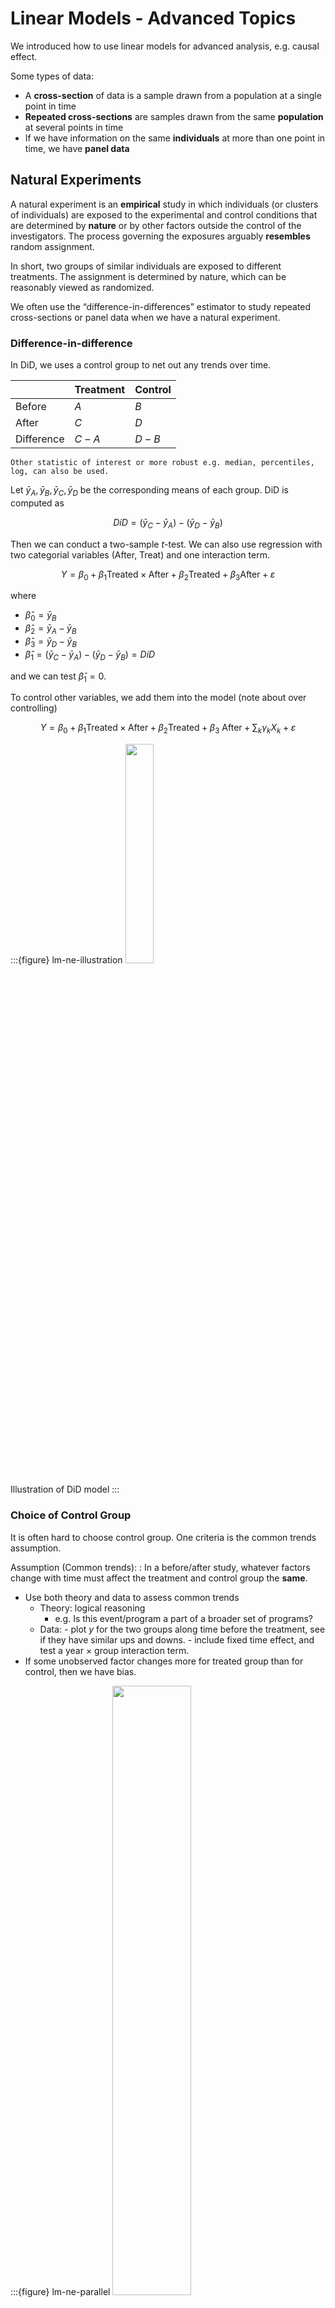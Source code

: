 # Linear Models - Advanced Topics

We introduced how to use linear models for advanced analysis, e.g. causal effect.


Some types of data:

- A **cross-section** of data is a sample drawn from a population at a single point in time
- **Repeated cross-sections** are samples drawn from the same **population** at several points in time
- If we have information on the same **individuals** at more than one point in time, we have **panel data**

## Natural Experiments

A natural experiment is an **empirical** study in which individuals (or clusters of individuals) are exposed to the experimental and control conditions that are determined by **nature** or by other factors outside the control of the investigators. The process governing the exposures arguably **resembles** random assignment.

In short, two groups of similar individuals are exposed to different treatments. The assignment is determined by nature, which can be reasonably viewed as randomized.

We often use the “difference-in-differences” estimator to study repeated cross-sections or panel data when we have a natural experiment.

### Difference-in-difference

In DiD, we uses a control group to net out any trends over time.

| | Treatment | Control
| - | - |- |
|Before   |  $A$ | $B$  |
|After   |  $C$ | $D$  |
|Difference | $C-A$  | $D-B$  |

```{margin}
Other statistic of interest or more robust e.g. median, percentiles, log, can also be used.
```

Let $\bar{y}_A, \bar{y}_B, \bar{y}_C, \bar{y}_D$ be the corresponding means of each group. DiD is computed as

$$
DiD = (\bar{y}_C - \bar{y}_A) - (\bar{y}_D- \bar{y}_B)
$$

Then we can conduct a two-sample $t$-test. We can also use regression with two categorial variables (After, Treat) and one interaction term.

$$
Y=\beta_{0}+\beta_{1} \text {Treated} \times \text {After}+\beta_{2} \text {Treated}+\beta_{3} \text {After}+\varepsilon
$$

where

- $\hat{\beta}_0 = \bar{y}_B$
- $\hat{\beta}_2 = \bar{y}_A - \bar{y}_B$
- $\hat{\beta}_3 = \bar{y}_D - \bar{y}_B$
- $\hat{\beta}_1 = (\bar{y}_C - \bar{y}_A) - (\bar{y}_D - \bar{y}_B) = DiD$

and we can test $\hat{\beta}_1 = 0$.

To control other variables, we add them into the model (note about over controlling)

$$
Y=\beta_{0}+\beta_{1} \text {Treated} \times \text {After}+\beta_{2} \text {Treated}+\beta_{3} \text { After}+\sum_k \gamma_k X_k+\varepsilon
$$

:::{figure} lm-ne-illustration
<img src="../imgs/lm-ne-illustration.png" width = "30%" alt=""/>

Illustration of DiD model
:::


### Choice of Control Group

It is often hard to choose control group. One criteria is the common trends assumption.

Assumption (Common trends):
: In a before/after study, whatever factors change with time must affect the treatment and control group the **same**.
  - Use both theory and data to assess common trends
    - Theory: logical reasoning
      - e.g. Is this event/program a part of a broader set of programs?
    - Data:
          - plot $y$ for the two groups along time before the treatment, see if they have similar ups and downs.
          - include fixed time effect, and test a year $\times$ group interaction term.
  - If some unobserved factor changes more for treated group than for control, then we have bias.

:::{figure} lm-ne-parallel
<img src="../imgs/lm-ne-parallel.png" width = "50%" alt=""/>

Check for parallel trend
:::


A control group must enable you to approximate the counterfactual for the treated group – what would have happened to them if they had not received treatment?

For instance, in the project *Taxes on the Rich* (Feldstein (1995), Goolsbee (2000)). The tax policy impose a decrease in marginal tax rates for high income earners in 1986. Goolsbee examines increase in marginal rates in 1993 for high income earners. Lower (but still high) earners are control.

If common trends assumption met, can get unbiased estimate without balance.

### Internal Validity

Internal validity refers to whether one can validly draw the inference that within the context of the study, to conclude that the differences in the dependent variables were caused by the differences in the relevant explanatory variables.

Some issues are

1. Omitted Variables: events, other than the experimental treatment, occurring between pre-intervention and post- intervention observations that provide alternative explanations for the results.

2. Trends in Outcomes: processes within the units of observation producing changes as a function of the passage of time per se, such as inflation, aging, and wage growth.

3. Misspecified Variances: omission of group error terms. Bertrand (2004) et al.

4. Mismeasurement: changes in definitions or survey methods that may produce changes in the measured variables. NHIS, CPS.

5. Political Economy: endogeneity of policy changes due to governmental responses to variables associated with past or expected future outcomes. Campbell and drunk driving.

6. Simultaneity: endogeneity of explanatory variables due to their joint determination with outcomes. Think price and quantity.

7. Selection: assignment of observations to treatment groups in a manner that leads to correlation between assignment and outcomes in the absence of treatment. Selection can take many forms. Trainees often do well relative to their recent past...

8. Attrition: the differential loss of respondents from treatment and comparison groups.

9. Omitted Interactions: differential trends in treatment and control groups or omitted variables that change in different ways for treatment and control groups. For example, a time trend in a treatment group that is not present in a comparison group. The exclusion of such interactions is a common identifying assumption in the designs of natural experiments. This is the common trends assumption.

## Regression Discontinuity Design

Aka RDD.

### Model

We want to analyze an policy effect to different group of people. For instance,

- Effect of extended unemployment insurance benefits on willingness to work (measured by actual unemployment period), where the benefits are different for different age group, characterized by age cutoffs.
- Effect of medicaid on health (measured by mortality or hospitalization rate), where the medicaid are different for different age group, characterized by birth date cutoffs
- In loan application, a rule of thumb is that applicants with credit score greater than 620 have low delinquency probability and hence more likely to get accepted.

In sum, there is a sharp policy at cutoff point $a^*$, while other characteristics that influence outcome ($y$) are **very similar** around $a^*$. It should be as if we **randomized** and those just above $a^*$ are the treatment group and just below a* are the control group. To analyze the policy effect at this cutoff, the regression discontinuity equation is


$$
Y_{i}=\beta_{0}+\beta_{1} D_{a_i \geq a *}+f(a_i)+\varepsilon_{i}
$$

where

- $i$ is individual index
- $y_{i}$ is an outcome variable of interest (e.g. income, mortality rate) if different groups receive different treatments
- $a_i$ is so called **running variable** (e.g. age, score, time) which determines which treatment the individual receives
- $D_{a_i \ge a^*}$ is an indicator for an individual being above the cutoff $a^*$
- $f(a_i)$ is a function of $a$, often linear or quadratic, and often with different slopes above and below $a^*$
- The observations used to run this regression are those around $a^*$, e.g. there is a bandwidth/window width
- We can run this equation at each cutoff points in the policy

We are interested in $\beta_1$.

:::{figure} lm-rd-health
<img src="../imgs/lm-rd-health.png" width = "80%" alt=""/>

[Wherry and Meyer 2016]
:::



### Assumption

- The observations are balance around the cutoff $t^*$: they have very similar characteristics. To check this, we can replace $Y$ by each characteristic over the above model, to see if $\beta_1$ is significant.
- Need to check the density around the cutoff to see if there is manipulation, e.g. strategic filing. If there is, exclude these observations that is close to cutoff $t^*$.

  :::{figure} lm-rd-fico
  <img src="../imgs/lm-rd-fico.png" width = "50%" alt=""/>

  Loan Distribution by FICO: manipulation around 620.
  :::


### Practical Issues

- RD requires a large sample
- Wider window (larger sample) increase precision as well as bias, precision vs. bias tradeoff. The window width can be a hyper parameter to test model robustness.
- Can also try various functions $f(t)$, often with polynomials with different parameters to the left and right of $t^*$
- In some cases the cutoff is "hard" (unemployment benefit), and some times it is soft (credit score). If it is soft we call this fuzzy RD.

## Instrumental Variables

Suppose we are in


Suppose the true model is

$$Y = \beta_0 + \beta_1 X_1 + \beta_2 X_2 + \epsilon_i$$

where $X_2$ is unobservable. If we regress $Y$ over $X_1$, then we get a biased estimate for $\beta_1$.

$$Y = \beta_0 + \beta_1 X_1 + u_i$$

We can get a consistent estimate of $\beta_1$ without controlling for $X_2$ if we can find a valid instrument $Z$ satisfying two conditions:

- **exogeneity condition** (exclusion restriction): it is uncorrelated with $u_i$
- **relevance condition**: it is correlated with $X$

We can view the relations as follows:

$$\begin{aligned}
Z \rightarrow X \quad & \quad u\\
\searrow \ &\ \swarrow \\
Y&
\end{aligned}$$

In short, $Z$ represents the exogenous (not correlated with $u$) variation in $X$. Variation in $X$ caused by $Z$ is not correlated with u. We use only this variation in $X$ to estimate $\hat{\beta}$.

But good instruments are hard to find. Exogeneity condition is often violated.

### IV Estimator

Consider the covariance of instrument $Z$ and response $Y$:


$$\begin{aligned}
\operatorname{Cov}\left( Z,Y \right)
&= \operatorname{Cov}\left( Z, \beta_0 + \beta_1 X + u \right)\\
&= \beta_1 \operatorname{Cov}\left( Z,X \right) + \operatorname{Cov}\left( Z, u \right)\\
&= \beta_1 \operatorname{Cov}\left( Z, X \right)\\
\end{aligned}$$

Hence, $\beta_1 = \frac{\operatorname{Cov}\left( Z,Y \right)}{\operatorname{Cov}\left( Z,X \right)}$. The IV estimator is

$$
\hat{\beta}_1^{\text{IV} } = \frac{\operatorname{\widehat{Cov}}\left( Z,Y \right)}{\operatorname{\widehat{Cov}}\left( Z,X \right)} = \frac{\sum_{i=1}^{n}\left(Z_{i}-\bar{Z}\right)\left(Y_{i}-\bar{Y}\right)}{\sum_{i=1}^{n}\left(Z_{i}-\bar{Z}\right)\left(X_{i}-\bar{X}\right)}
$$

Properties

- consistent, i.e. $\operatorname{plim} \hat{\beta}_1^{\text{IV} } = \beta_1$.
- asymptotic variance: $\frac{\sigma^2 }{n \sigma^2 _x \rho_{x,z}^2}$
- Because the IV estimator uses only a subset of the variation in $X$ to estimate the relationship between $X$ and $Y$, precision will fall (as compared to OLS).
  - If $X$ and $Z$ very weakly related, then small $\rho_{x,z}^2$, precision will be very poor in the IV estimator.
  - But, if $X$ and $Z$ are too closely correlated, $Z$ cannot be a good instrument because it will fail the exclusion restriction - if $X$ and $Z$ are perfectly correlated, then $\operatorname{Cov}\left( Z, u \right)$ cannot be zero unless $\operatorname{Cov}\left( X, u \right)$ is also zero (which means we don’t need an instrument in the first place).

### Two-Stage Least Squares

Aka 2SLS.

To accommodate many $X$'s and $Z$'s, we use two-stage least squares. Suppose the model is

$$
Y_{}=\beta_{0}+\beta_{1} X_{1 }+\ldots+\beta_{k} X_{k }+\beta_{k+1} W_{1 }+\ldots+\beta_{k+r} W_{r }+u_{}
$$

where

- $X_1, \ldots, X_k$ are endogenous (possibly correlated with $u$)
- $W_1, \ldots, W_r$ are exogenous (not correlated with $u$)
- $Z_1, \ldots, Z_m$ are instruments
- $m \ge k$: more instruments than endogenous regressors.

Steps:

1. For each $X_j$, regress $X_j$ on all $Z$ and all $W$, compute predicted values $\hat{X}_j$.
2. Regress $Y$ on all predictions $\hat{X}_j$ and all $W$. The resulting $\hat{\beta}$ are the 2SLS estimates of $\beta$.

Assumptions
- $\mathbb{E}\left( u_i \mid W_1, \ldots, W_r \right)=0$
- Finite kurtosis for all $X,W,Z$ and $Y$
- $\hat{X}$'s and $W$'s are not perfect multicollinear
- Exogeneity: $\operatorname{Cov}\left( Z_j, u \right)=0$ for all $j$
  - not testable
  - fail if $Z$ is related to some other factor that influences $Y$, or $Z$ has a direct effect on $Y$.
- Relevance: $\operatorname{Cov}\left( Z, X \right) \ne 0$
  - testable: $F$-test on instruments in first stage larger than 10.
  - if fail, then inconsistent, bias, no-normal.


Note
- $R^2, F$-test are invalid


### Interpretation

$\beta^{2SLS} = \mathbb{E}\left( \beta_i \right)$ is a local average treatment effect (LATE). If $\beta_i = \beta$ for all $i$, then $\beta^{2SLS} = \beta$.

## Simultaneity

If $X$ causes $Y$ and $Y$ causes $X$ (reverse causality), we say there is simultaneity. For instance, price and demand.

Consider the simultaneous equations below. If $\gamma_1 \ne 0$, then $u_i$ affects $Y_i$ in $(1)$ and then $Y_i$ affects $X_i$ in $(2)$, i.e. $X_i$ and $u_i$ are correlated.

$$
\begin{array}{l}
(1)\qquad Y_{i}=\beta_{0}+\beta_{1} X_{i}+u_{i} \\
(2)\qquad X_{i}=\gamma_{0}+\gamma_{1} Y_{i}+v_{i}
\end{array}
$$

Simultaneity is a specific type of endogeneity problem in which the explanatory variable is jointly determined with the dependent variable. As with other types of **endogeneity**, Instrumental Variables (IV) estimation can sometimes solve the problem. There are special issues to consider with a simultaneous equations model (SEM).

### Example

Start with an equation we like to estimate: regress crimes per capita on police per capita. Call this a structural equation. Clearly, it has a causal interpretation.

$$\text{crime} = \alpha_0 + \alpha_1 \text{police} + u$$

However, the need for police is also determined by the level of crime. Both variables are endogenous because both are determined by the equilibrium process.

$$
\text{police} \rightleftharpoons  \text{crime}
$$

Consider a second structural equation, where $\text{election}$ is the time until the next election.

$$\text{police} = \beta_0 + \beta_1 \text{crime} + \beta_2 \text{election} + v$$

This equation captures that elected officials respond to crime levels (such as the influence of police unions, and the importance of perceptions of effectiveness). The variable $\text{election}$ is exogenous. We can then consider using $\text{election}$ as an instrument for $\text{police}$.


$$
\text{election} \rightarrow \text{police} \rightleftharpoons  \text{crime}
$$


:::{figure} lm-simul
<img src="../imgs/lm-simul.png" width = "40%" alt=""/>

Equilibrium [Meyer 2021]
:::

To obtain a consistent estimator of $\alpha_1$, use 2SLS
1. regress $\text{police}$ over $\text{election}$
1. regress $\text{crime}$ over the predicted value $\widehat{\text{police} }$

But we cannot estimate $\beta_1$.



## Panel Data

Recall the common trends assumption. Can we generalize it? What if there are more than 2 periods and more than 2 groups? We introduce first difference and fixed effect, for more than s.

Panel data, aka. longitudinal data, are data constructed from repeated samples of the same entities/individuals $i$ at different points $t$ in time.

$$
Y_{i t}=\beta_{0}+\beta_{1} X_{1 i t}+\ldots+\beta_{k} X_{k i t}+u_{i t}
$$

where entities $i=1, \ldots, N$ and time $t=1, \ldots T$, if balanced. There can also be unbalanced panel data such that the total number of observations is less than $NT$.

For instance,

- Graduation rate at each school in Chicago over last 10 years
- Poverty rate for each state over several years
- Earnings of workers over time before and after disability


:::{admonition,note} Note

Panel data is different from repeated cross-section data that have multiple observations per sample in multiple time periods.

Whether an analysis uses repeated cross-section or panel data sometimes depends on how raw data are manipulated. Consider a random sample of 100 people from each state, taken every year.
- Different people each year – so it is repeated cross-section if $i$ indexes people
- If the individuals from a state are aggregated into a state average, then since we have the same states year after year it is panel — now $i$ indexes states

:::

Panel data enable us to remove bias from certain types of omitted variables.

- If omitted variables for entity $i$ do not change over time,
- Or if omitted variables for time period $t$ do not differ across entity,

Then panel data gives unbiased estimates.

### First Difference

Suppose we have a panel data set at two time points $t_1$ and $t_2$. Suppose the true model is

$$Y_{it} = \beta_0 + \beta_1 X_{1it} + \beta_2 X_{2it} + u_{it}$$

where $\mathbb{E}(u_{it} \vert X_{1it}, X_{2it})=0$. But we only observe $X_{1}$ and omit $X_2$. Then running a regression model $Y_i \sim X_{1i}$ at each time point leads to a **biased** estimate of $\beta_1$. However, the difference is

$$\Delta Y_{i} = \beta_1 \Delta X_{1i} + \beta_2 \Delta X_{2i} + \Delta u_{i}$$

If $\Delta X_{2i}=0$ for each $i$, i.e., for $X_{2it}$ does not change over time $t$ for entity $i$, then we can run regression $\Delta Y_i \sim \Delta X_{1i}$ (include intercept) and obtain an unbiased estimate of $\beta_1$. The intercept estimate $\tilde{\beta}_0$ can be interpreted as the change of $\beta_0$ over time.

:::{figure} lm-fd-example-beer
<img src="../imgs/lm-fd-example-beer.png" width = "90%" alt=""/>

Regression using 1982 data, 1988 data, and first difference method [Wooldridge]
:::

For $T > 2$ case, we can run compute $\Delta Y_{it} = Y_{i(t+1)} - Y_{it}$ and $\Delta X_{1it}$, for each $t=1,\ldots, T-1$, and use all these $(T-1)n$ number of $(\Delta Y, \Delta X)$ pairs to run a regression to obtain $\hat{\beta}_1$.


Rationales of FD

- FD regress the change in $Y$ against the change in $X$
- If omitted variables are constant over time (time invariant), then they will be unrelated to changes in $Y$ and $X$ for a given $i$.
- Differencing gets rid of time invariant unobservables, as well as time invariant observables.

Pros
- If OLS on the cross-sectional data is biased by time invariant omitted variables, then FD can solve this problem.

Cons
- Cannot solve bias caused by time varying variables, if they are correlated with $\Delta X$. It's like we omit $\Delta X_{2i} \ne 0$ in $\Delta Y_{i} = \beta_1 \Delta X_{1i} + \beta_2 \Delta X_{2i} + \Delta u_{i}$
- Cannot estimate coefficient for time invariant variables ($\beta_2$ in the above case)
- Lower variation in independent variable sine $\sigma_{\Delta X}^{2} \ll \sigma_{X}^{2}$. Higher standard error of estimate
- May exaggerate measurement error since signal is reduced but noise variance is larger.


### Fixed Effect

#### Entity Fixed Effect

In FD we drop time invariant variable $\beta_2 X_{2it} = \beta_2 X_{2i}$ to estimate $\beta_1$, but in fixed effect model we estimate these $\beta_2 X_{2i}$. Suppose again the true model is

$$Y_{it} = \beta_0 + \beta_1 X_{1it} + \beta_2 X_{2it} + u_{it}$$

If $X_{2it}$ is time invariant, then we can write

$$Y_{it} = (\underbrace{\beta_0 + \beta_2 X_{2i}}_{\alpha_i}) + \beta_1 X_{1it} + u_{it}$$

which suggests that each entity $i$ has a different intercept $\alpha_i$. Hence, the new equation can be estimated by letting each entity $i$ have a unique intercept. This is called fixed effects regression.

$$Y_{i t}=\beta_{1} X_{i t}+\sum_{i=1}^{N} \alpha_{i} d_{i}+u_{i t}$$

where $d_i$ is a dummy variable indicating if an observation is in group $i$. The total number of observations in this regression is $NT$, and number of parameters is $N+1$.

Note that
- If $T=2$ then FD=FE.
- If there is autocorrelation of errors within an entity, use clustered standard error.
- Precision of $a_i$ depends on the number of observations in entity $i$.
- Equivalent to de-mean regression: compute entity means for both $X$ and $Y$, subtract them from $X$ and $Y$, and run regression to obtain $\hat{\beta}_1$.


#### Time Fixed Effect

Some omitted variables very over time but are the same across entities within a time period.

$$Y_{i t}=\beta_{1} X_{i t}+\sum_{t=1}^{T} \alpha^{t} d^{t}+u_{i t}$$

Examples:
- Federal policy may affect all states the same
- Macroeconomic shocks may affect many workers the same
- Technological change may affect all firms the same
- Quarterly seasonal effect
- Fall/summer effect for agricultural data

The total number of observations in this regression is $NT$, and number of parameters is $T+1$.

#### Both

We can include both entity and time fixed effect. This will eliminate both time invariant unobservables within each entity $\alpha_i$, and entity invariant unobservables within each time period $\alpha^t$.

$$Y_{i t}=\beta_{1} X_{i t}+\sum_{i=1}^{N} \alpha_{i} d_{i}+\sum_{t=1}^{T} \alpha^{t} d^{t}+u_{i t}$$

The total number of observations in this regression is $NT$, and number of parameters is $N + T+1$.

Example:
- Drinking culture fixed within states ($a_i$)
- Federal policy changes affect all states the same ($a^t$)

Pros
- Can eliminate bias due to time invariant unobservable factors or entity invariant unobservable factors.

Cons
- Time varying unobservables that are unique to each state (not a common shock) can still cause bias.
- Cannot study the effect of things that do not vary over time or within entity.

## Time Series

Time series data are data that are temporally ordered.

Two variables $Y_t$ and $X_t$ could be related contemporaneously:
- $X_t$ affect $Y_t$, e.g. corn price and bacon price
- dynamic: $Y_{t-1}$ affects $X_t$, and $X_t$ affects $Y_t$, e.g. oil price and fuel demand
- $\hat{Y}_{t+1}$ affects decision at $t$.

Static and dynamic models:
- If no lagged $Y$ and only contemporaneous $X$, model is static
  $$Y_{t}=\beta_{0}+\beta_{1} X_{t-1}+\beta_{2} X_{t-2}+\cdots+u_{t}$$
- Otherwise, if both affect $Y$, we call it dynamic
  $$Y_{t}=\beta_{0}+\beta_{1} Y_{t-1}+\beta_{2} X_{t}+\beta_{3} X_{t-1}+u_{t}$$

Note that the explanatory variables are no longer fixed. For instance, $Y_{t-1}$ contains a random component $u_{t-1}$.



### Autoregression

Consider a simple autoregression model

$$Y_t = \beta_0 + \beta_1 Y_{t-1} + u_t$$

Recall the OLS estimator for $\beta_1$ is

$$\begin{aligned}
\hat{\beta}_{1}=\beta_{1}+\frac{\sum\left(x_{i}-\bar{x}\right) u_{i}}{\sum\left(x_{i}-\bar{x}\right)^{2}} = \beta_{1}+\frac{\sum _{t=2} ^{T}\left(y_{t-1}-\bar{y}\right) u_{t}}{\sum_{t=2} ^{T}\left(y_{t-1}-\bar{y}\right)^{2}}
\end{aligned}$$

The bias term is

$$\mathbb{E}\left( \hat{\beta}_1 \right) - \beta_1 = \sum_{t=1}^{T}\mathbb{E}\left( \frac{y_{t-1} - \bar{y}}{\sum_{s=2} ^{T}\left(y_{s -1}-\bar{y}\right)^{2}} \cdot u_t\right)$$

This is not simply zero, since the terms in the denominator $y_{\ge s}$ depends on $u_s$. Hence, $\hat{\beta}_1$ is not an unbiased estimator in general.

If serial correlation exists: $u_{t}$ and $u_{t-1}$ are correlated, the regressor $Y_{t-1}$ which contains $u_{t-1}$ is now correlated with $u_t$. This leads to biased $\beta_1$. It is also inconsistent. But we can use $y_{t-2}$ as an instrument for $y_{t-1}$ to obtain consistent estimate, if $u_{t-2}$ is not correlated $u_{t}$.

### Spurious Correlation

When time series data have trends over time, they will frequently be strongly spuriously correlated with each other. You can think of the time trend as an omitted variable that causes omitted variables bias.


### More Concepts

- Trends: steadily rising or falling in $t$. To account for this, we can add a term $\beta(t-t_0)$ into the model, there $t_0$ is the start year. We can also use first difference.

- Breaks: relationship between $X$ and $Y$ changes at some period. To account for this, we can add $\beta d_{t \le t^*}$ and $\beta d_{t > t^*}$ where $d$ is a dummy variable.

- Interpretation: Consider a dynamic model

  $$Y_t = \beta_0 + \beta_1 Y_{t-1} + \beta_2 X_t + \beta_3 X_{t-1} + u_t$$

  What is the effect of one unit change in $X_{t-1}$ on $Y_t$? It is not simply $\beta_3$ since $X_{t-1}$ also affects $Y_{t-1}$. The answer should be $\beta_2 \beta_1 + \beta_3$.

- Forecasting error: root mean squared forecast error, where $\hat{Y}_{t+1 \mid t}$ means using data available up to $t$ to predict $Y$ at $t+1$.

  $$R M S F E=\sqrt{E\left[\left(Y_{t+1}-\hat{Y}_{t+1 \mid t}\right)^{2}\right]}$$


## Categorical Data

TBD.

dummy variables $X_{ij}$

when $c = 2$,

interpretation
- $\hat{\beta}_1$: difference in means between the group with $X=1$ and $X=0$.
- $\hat{\beta}_0$: mean of the group with $X=0$.
